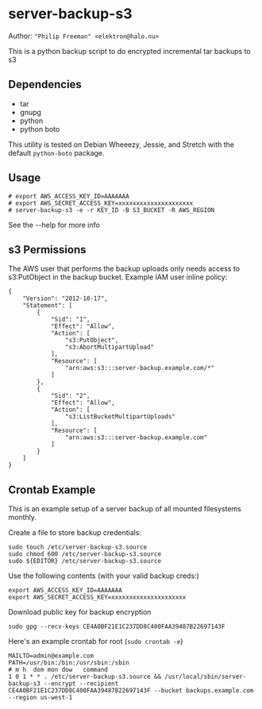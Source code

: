 # server-backup-s3

Author: `"Philip Freeman" <elektron@halo.nu>`

This is a python backup script to do encrypted incremental tar backups to s3

## Dependencies

* tar
* gnupg
* python
* python boto

This utility is tested on Debian Wheeezy, Jessie, and Stretch with the default
`python-boto` package.

## Usage

    # export AWS_ACCESS_KEY_ID=AAAAAAA
    # export AWS_SECRET_ACCESS_KEY=xxxxxxxxxxxxxxxxxxxxx
    # server-backup-s3 -e -r KEY_ID -B S3_BUCKET -R AWS_REGION

See the --help for more info

## s3 Permissions

The AWS user that performs the backup uploads only needs access to
s3:PutObject in the backup bucket. Example IAM user inline policy:

    {
        "Version": "2012-10-17",
        "Statement": [
            {
                "Sid": "1",
                "Effect": "Allow",
                "Action": [
                    "s3:PutObject",
                    "s3:AbortMultipartUpload"
                ],
                "Resource": [
                    "arn:aws:s3:::server-backup.example.com/*"
                ]
            },
            {
                "Sid": "2",
                "Effect": "Allow",
                "Action": [
                    "s3:ListBucketMultipartUploads"
                ],
                "Resource": [
                    "arn:aws:s3:::server-backup.example.com"
                ]
            }
        ]
    }

## Crontab Example

This is an example setup of a server backup of all mounted filesystems monthly.

Create a file to store backup credentials:

    sudo touch /etc/server-backup-s3.source
    sudo chmod 600 /etc/server-backup-s3.source
    sudo ${EDITOR} /etc/server-backup-s3.source

Use the following contents (with your valid backup creds:)

    export AWS_ACCESS_KEY_ID=AAAAAAA
    export AWS_SECRET_ACCESS_KEY=xxxxxxxxxxxxxxxxxxxxx

Download public key for backup encryption

    sudo gpg --recv-keys CE4A0BF21E1C237DD8C400FAA39487B22697143F

Here's an example crontab for root (`sudo crontab -e`)

    MAILTO=admin@example.com
    PATH=/usr/bin:/bin:/usr/sbin:/sbin
    # m h  dom mon dow   command
    1 0 1 * * . /etc/server-backup-s3.source && /usr/local/sbin/server-backup-s3 --encrypt --recipient CE4A0BF21E1C237DD8C400FAA39487B22697143F --bucket backups.example.com --region us-west-1
